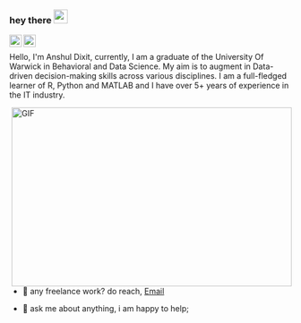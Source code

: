 ### hey there <img src="https://media.giphy.com/media/hvRJCLFzcasrR4ia7z/giphy.gif" width="25px">

</a>
<a href="https://twitter.com/_dila_tion">
  <img align="left" alt="Anshul Dixit | Twitter" width="22px" src="https://raw.githubusercontent.com/peterthehan/peterthehan/master/assets/twitter.svg" />
</a>
<a href="https://www.linkedin.com/in/anshuldixit94">
  <img align="left" alt="Anshul's LinkedIn" width="22px" src="https://raw.githubusercontent.com/peterthehan/peterthehan/master/assets/linkedin.svg" />
</a>

<br />




Hello, I'm  Anshul Dixit, currently, I am a graduate of the University Of Warwick in Behavioral and Data Science. My aim is to augment in Data-driven decision-making skills across various disciplines. I am a full-fledged learner of R, Python and MATLAB and I have over 5+ years of experience in the IT industry.

  <img align="right" alt="GIF" src="https://github.com/abhisheknaiidu/abhisheknaiidu/blob/master/code.gif?raw=true" width="500" height="320" />
  
- 💼 any freelance work? do reach, <a href="https://mailto: anshuldixit589@gmail.com" > Email</a>

- 💬 ask me about anything, i am happy to help;












